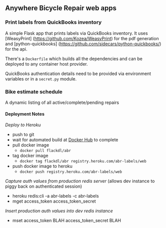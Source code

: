 ## Anywhere Bicycle Repair web apps

### Print labels from QuickBooks inventory

A simple Flask app that prints labels via QuickBooks inventory.  It uses [WeasyPrint] (https://github.com/Kozea/WeasyPrint) for the pdf generation and [python-quickbooks] (https://github.com/sidecars/python-quickbooks/) for the api.

There's a `Dockerfile` which builds all the dependencies and can be deployed to any container host provider.

QuickBooks authentication details need to be provided via environment variables or in a `secret.py` module.

### Bike estimate schedule

A dynamic listing of all active/complete/pending repairs


#### Deployment Notes
*Deploy to Heroku*
- push to git
- wait for automated build at [Docker Hub](https://hub.docker.com/r/flackdl/abr/builds/) to complete
- pull docker image
  - `docker pull flackdl/abr`
- tag docker image
  - `docker tag flackdl/abr registry.heroku.com/abr-labels/web`
- push docker image to heroku
  - `docker push registry.heroku.com/abr-labels/web`
  
 *Capture auth values from production redis server* (allows dev instance to piggy back on authenticated session)
 - heroku redis:cli -a abr-labels -c abr-labels
 - mget access_token access_token_secret
  
 *Insert production auth values into dev redis instance*
 - mset access_token BLAH access_token_secret BLAH
